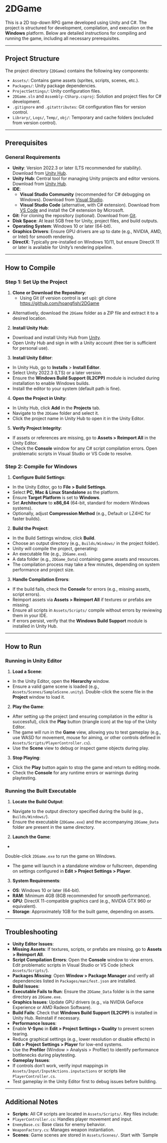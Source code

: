 # 2DGame

This is a 2D top-down RPG game developed using Unity and C#. The project is structured for development, compilation, and execution on the **Windows** platform. Below are detailed instructions for compiling and running the game, including all necessary prerequisites.

---

## Project Structure
The project directory (`2DGame`) contains the following key components:
- `Assets/`: Contains game assets (sprites, scripts, scenes, etc.).
- `Packages/`: Unity package dependencies.
- `ProjectSettings/`: Unity configuration files.
- `2DGame.sln` and `Assembly-CSharp.csproj`: Solution and project files for C# development.
- `.gitignore` and `.gitattributes`: Git configuration files for version control.
- `Library/`, `Logs/`, `Temp/`, `obj/`: Temporary and cache folders (excluded from version control).

---

## Prerequisites

### General Requirements
- **Unity**: Version 2022.3 or later (LTS recommended for stability). Download from [Unity Hub](https://unity.com/download).
- **Unity Hub**: Central tool for managing Unity projects and editor versions. Download from [Unity Hub](https://unity.com/releases/hub).
- **IDE**: 
  - **Visual Studio Community** (recommended for C# debugging on Windows). Download from [Visual Studio](https://visualstudio.microsoft.com/vs/community/).
  - **Visual Studio Code** (alternative, with C# extension). Download from [VS Code](https://code.visualstudio.com/) and install the C# extension by Microsoft.
- **Git**: For cloning the repository (optional). Download from [Git](https://git-scm.com/downloads).
- **Disk Space**: At least 5GB free for Unity, project files, and build outputs.
- **Operating System**: Windows 10 or later (64-bit).
- **Graphics Drivers**: Ensure GPU drivers are up to date (e.g., NVIDIA, AMD, or Intel) for smooth rendering.
- **DirectX**: Typically pre-installed on Windows 10/11, but ensure DirectX 11 or later is available for Unity’s rendering pipeline.

---

## How to Compile

### Step 1: Set Up the Project
1. **Clone or Download the Repository**:
   - Using Git (if version control is set up):
   git clone https://github.com/hoangfish/2DGame
- Alternatively, download the `2DGame` folder as a ZIP file and extract it to a desired location.
2. **Install Unity Hub**:
- Download and install Unity Hub from [Unity](https://unity.com/releases/hub).
- Open Unity Hub and sign in with a Unity account (free tier is sufficient for personal use).
3. **Install Unity Editor**:
- In Unity Hub, go to **Installs** > **Install Editor**.
- Select Unity 2022.3 (LTS) or a later version.
- Ensure the **Windows Build Support (IL2CPP)** module is included during installation to enable Windows builds.
- Install the editor to your system (default path is fine).
4. **Open the Project in Unity**:
- In Unity Hub, click **Add** in the **Projects** tab.
- Navigate to the `2DGame` folder and select it.
- Click the project name in Unity Hub to open it in the Unity Editor.
5. **Verify Project Integrity**:
- If assets or references are missing, go to **Assets > Reimport All** in the Unity Editor.
- Check the **Console** window for any C# script compilation errors. Open problematic scripts in Visual Studio or VS Code to resolve.

### Step 2: Compile for Windows
1. **Configure Build Settings**:
- In the Unity Editor, go to **File > Build Settings**.
- Select **PC, Mac & Linux Standalone** as the platform.
- Ensure **Target Platform** is set to **Windows**.
- Set **Architecture** to **x86_64** (64-bit, standard for modern Windows systems).
- Optionally, adjust **Compression Method** (e.g., Default or LZ4HC for faster builds).
2. **Build the Project**:
- In the Build Settings window, click **Build**.
- Choose an output directory (e.g., `Builds/Windows/` in the project folder).
- Unity will compile the project, generating:
- An executable file (e.g., `2DGame.exe`).
- A data folder (e.g., `2DGame_Data`) containing game assets and resources.
- The compilation process may take a few minutes, depending on system performance and project size.
3. **Handle Compilation Errors**:
- If the build fails, check the **Console** for errors (e.g., missing assets, script errors).
- Reimport assets via **Assets > Reimport All** if textures or prefabs are missing.
- Ensure all scripts in `Assets/Scripts/` compile without errors by reviewing them in your IDE.
- If errors persist, verify that the **Windows Build Support** module is installed in Unity Hub.

---

## How to Run

### Running in Unity Editor
1. **Load a Scene**:
- In the Unity Editor, open the **Hierarchy** window.
- Ensure a valid game scene is loaded (e.g., `Assets/Scenes/SampleScene.unity`). Double-click the scene file in the **Project** window to load it.
2. **Play the Game**:
- After setting up the project (and ensuring compilation in the editor is successful), click the **Play** button (triangle icon) at the top of the Unity Editor.
- The game will run in the **Game** view, allowing you to test gameplay (e.g., use WASD for movement, mouse for aiming, or other controls defined in `Assets/Scripts/PlayerController.cs`).
- Use the **Scene** view to debug or inspect game objects during play.
3. **Stop Playing**:
- Click the **Play** button again to stop the game and return to editing mode.
- Check the **Console** for any runtime errors or warnings during playtesting.

### Running the Built Executable
1. **Locate the Build Output**:
- Navigate to the output directory specified during the build (e.g., `Builds/Windows/`).
- Ensure the executable (`2DGame.exe`) and the accompanying `2DGame_Data` folder are present in the same directory.
2. **Launch the Game**:
-

Double-click `2DGame.exe` to run the game on Windows.
- The game will launch in a standalone window or fullscreen, depending on settings configured in **Edit > Project Settings > Player**.
3. **System Requirements**:
- **OS**: Windows 10 or later (64-bit).
- **RAM**: Minimum 4GB (8GB recommended for smooth performance).
- **GPU**: DirectX 11-compatible graphics card (e.g., NVIDIA GTX 960 or equivalent).
- **Storage**: Approximately 1GB for the built game, depending on assets.

---

## Troubleshooting
- **Unity Editor Issues**:
- **Missing Assets**: If textures, scripts, or prefabs are missing, go to **Assets > Reimport All**.
- **Script Compilation Errors**: Open the **Console** window to view errors. Edit problematic scripts in Visual Studio or VS Code (check `Assets/Scripts/`).
- **Packages Missing**: Open **Window > Package Manager** and verify all dependencies listed in `Packages/manifest.json` are installed.
- **Build Issues**:
- **Executable Fails to Run**: Ensure the `2DGame_Data` folder is in the same directory as `2DGame.exe`.
- **Graphics Issues**: Update GPU drivers (e.g., via NVIDIA GeForce Experience or AMD Radeon Software).
- **Build Fails**: Check that **Windows Build Support (IL2CPP)** is installed in Unity Hub. Reinstall if necessary.
- **Performance Issues**:
- Enable **V-Sync** in **Edit > Project Settings > Quality** to prevent screen tearing.
- Reduce graphical settings (e.g., lower resolution or disable effects) in **Edit > Project Settings > Player** for low-end systems.
- Use the **Profiler** (Window > Analysis > Profiler) to identify performance bottlenecks during playtesting.
- **Gameplay Issues**:
- If controls don’t work, verify input mappings in `Assets/Input/InputActions.inputactions` or scripts like `PlayerController.cs`.
- Test gameplay in the Unity Editor first to debug issues before building.

---

## Additional Notes
- **Scripts**: All C# scripts are located in `Assets/Scripts/`. Key files include:
- `PlayerController.cs`: Handles player movement and input.
- `EnemyBase.cs`: Base class for enemy behavior.
- `WeaponFactory.cs`: Manages weapon instantiation.
- **Scenes**: Game scenes are stored in `Assets/Scenes/`. Start with `Sample